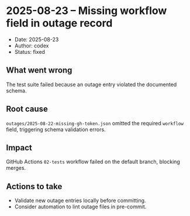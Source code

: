 # 2025-08-23 – Missing workflow field in outage record

- Date: 2025-08-23
- Author: codex
- Status: fixed

## What went wrong
The test suite failed because an outage entry violated the documented schema.

## Root cause
`outages/2025-08-22-missing-gh-token.json` omitted the required `workflow` field, triggering schema validation errors.

## Impact
GitHub Actions `02-tests` workflow failed on the default branch, blocking merges.

## Actions to take
- Validate new outage entries locally before committing.
- Consider automation to lint outage files in pre-commit.
